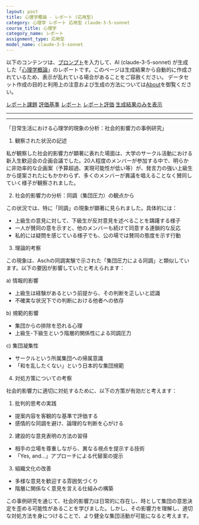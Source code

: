 ```yaml
---
layout: post
title: 心理学概論 - レポート (応用型)
category: 心理学 レポート 応用型 claude-3-5-sonnet
course_title: 心理学
category_name: レポート
assignment_type: 応用型
model_name: claude-3-5-sonnet
---
```


以下のコンテンツは、[プロンプト](https://github.com/takedatoshiyuki/synthetic_assignments/tree/main/generated/心理学/claude-3-5-sonnet/prompt_レポート-応用型.md)を入力して、AI (claude-3-5-sonnet) が生成した「[心理学概論](/contents/心理学/)」のレポートです。このページは生成結果から自動的に作成されているため、表示が乱れている場合があることをご容赦ください。
データセット作成の目的と利用上の注意および生成の方法については[About](/About)を御覧ください。

[レポート課題](../レポート課題-応用型)
[評価基準](../評価基準-応用型)
[レポート](../レポート-応用型)
[レポート評価](../レポート評価-応用型)
[生成結果のみを表示](https://github.com/takedatoshiyuki/synthetic_assignments/tree/main/generated/心理学/claude-3-5-sonnet/レポート-応用型.md)
  

***
***
  
「日常生活における心理学的現象の分析：社会的影響力の事例研究」

1. 観察された状況の記述

私が観察した社会的影響力が顕著に表れた場面は、大学のサークル活動における新入生歓迎会の企画会議でした。20人程度のメンバーが参加する中で、明らかに非効率的な企画案（予算超過、実現可能性が低い等）が、発言力の強い上級生から提案されたにもかかわらず、多くのメンバーが異議を唱えることなく賛同していく様子が観察されました。

2. 社会的影響力の分析：同調（集団圧力）の観点から

この状況では、特に「同調」の現象が顕著に見られました。具体的には：
- 上級生の意見に対して、下級生が反対意見を述べることを躊躇する様子
- 一人が賛同の意を示すと、他のメンバーも続けて同意する連鎖的な反応
- 私的には疑問を感じている様子でも、公の場では賛同の態度を示す行動

3. 理論的考察

この現象は、Aschの同調実験で示された「集団圧力による同調」と類似しています。以下の要因が影響していたと考えられます：

a) 情報的影響
- 上級生は経験があるという前提から、その判断を正しいと認識
- 不確実な状況下での判断における他者への依存

b) 規範的影響
- 集団からの排除を恐れる心理
- 上級生-下級生という階層的関係性による同調圧力

c) 集団凝集性
- サークルという所属集団への帰属意識
- 「和を乱したくない」という日本的な集団規範

4. 対処方策についての考察

社会的影響力に適切に対処するために、以下の方策が有効だと考えます：

1) 批判的思考の実践
- 提案内容を客観的な基準で評価する
- 感情的な同調を避け、論理的な判断を心がける

2) 建設的な意見表明の方法の習得
- 相手の立場を尊重しながら、異なる視点を提示する技術
- 「Yes, and...」アプローチによる代替案の提示

3) 組織文化の改善
- 多様な意見を歓迎する雰囲気づくり
- 階層に関係なく意見を言える仕組みの構築

この事例研究を通じて、社会的影響力は日常的に存在し、時として集団の意思決定を歪める可能性があることを学びました。しかし、その影響力を理解し、適切な対処方法を身につけることで、より健全な集団活動が可能になると考えます。
